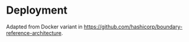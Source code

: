 # Deployment

Adapted from Docker variant in https://github.com/hashicorp/boundary-reference-architecture.